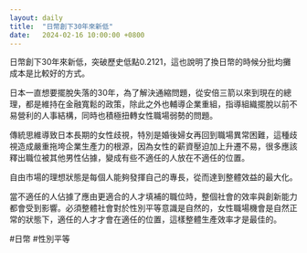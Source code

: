 ```yaml
---
layout: daily
title:  "日幣創下30年來新低"
date:   2024-02-16 10:00:00 +0800
---
```


日幣創下30年來新低，突破歷史低點0.2121，這也說明了換日幣的時候分批均攤成本是比較好的方式。

日本一直想要擺脫失落的30年，為了解決通縮問題，從安倍三箭以來到現在的總理，都是維持在金融寬鬆的政策，除此之外也輔導企業重組，指導組織擺脫以前不易營利的人事結構，同時也積極扭轉女性職場弱勢的問題。

傳統思維導致日本長期的女性歧視，特別是婚後婦女再回到職場異常困難，這種歧視造成嚴重拖垮企業生產力的根源，因為女性的薪資壓迫加上升遷不易，很多應該釋出職位被其他男性佔據，變成有些不適任的人放在不適任的位置。

自由市場的理想狀態是每個人能夠發揮自己的專長，從而達到整體效益的最大化。

當不適任的人佔據了應由更適合的人才填補的職位時，整個社會的效率與創新能力都會受到影響。必須整體社會對於性別平等意識是自然的，女性職場機會是自然正常的狀態下，適任的人才才會在適任的位置，這樣整體生產效率才是最佳的。

#日幣 #性別平等